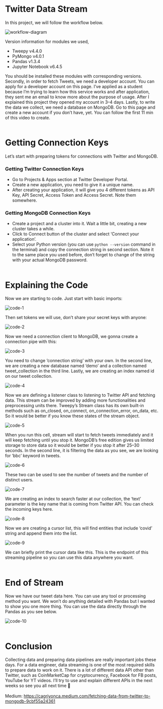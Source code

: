 # Twitter Data Stream
In this project, we will follow the workflow below.

![workflow-diagram](https://miro.medium.com/max/451/1*8Yn1mIPHywo5BzSt7C4Ixw.png)

Version information for modules we used,
- Tweepy v4.4.0
- PyMongo v4.0.1
- Pandas v1.3.4
- Jupyter Notebook v6.4.5


You should be installed these modules with corresponding versions.
Secondly, in order to fetch Tweets, we need a developer account. You can apply for a developer account on this page. I’ve applied as a student because I’m trying to learn how this service works and after application, they sent me an email to know more about the purpose of usage. After I explained this project they opened my account in 3–4 days.
Lastly, to write the data we collect, we need a database on MongoDB. Go to this page and create a new account if you don’t have, yet. You can follow the first 11 min of this video to create.
<br/><br/>
# Getting Connection Keys
Let’s start with preparing tokens for connections with Twitter and MongoDB.

### Getting Twitter Connection Keys
- Go to Projects & Apps section at Twitter Developer Portal.
- Create a new application, you need to give it a unique name.
- After creating your application, it will give you 4 different tokens as API Key, API Secret, Access Token and Access Secret. Note them somewhere.

### Getting MongoDB Connection Keys
- Create a project and a cluster into it. Wait a little bit, creating a new cluster takes a while.
- Click to Connect button of the cluster and select ‘Connect your application’.
- Select your Python version (you can use `python --version` command in the terminal) and copy the connection string in second section. Note it to the same place you used before, don’t forget to change <password> of the string with your actual MongoDB password.
<br/><br/>
# Explaining the Code
Now we are starting to code. Just start with basic imports:

![code-1](https://miro.medium.com/max/441/1*Yi0vY-1iNuDAygUlc1hhag.png)

Then set tokens we will use, don’t share your secret keys with anyone:

![code-2](https://miro.medium.com/max/654/1*eFoCMIZespEa-N1_9ztRug.png)

Now we need a connection client to MongoDB, we gonna create a connection pipe with this:

![code-3](https://miro.medium.com/max/566/1*V28I4PNaZ4fbKsGJmIivXg.png)

You need to change ‘connection string’ with your own. In the second line, we are creating a new database named ‘demo’ and a collection named tweet_collection in the third line. Lastly, we are creating an index named id on our tweet collection.

![code-4](https://miro.medium.com/max/526/1*Xg9KqMtPkn3dh78K4uHVBA.png)

Now we are defining a listener class to listening to Twitter API and fetching data. This stream can be improved by adding more functionalities and preprocessing units there. Tweepy’s Stream class has its own built-in methods such as on_closed, on_connect, on_connection_error, on_data, etc. So it would be better if you know these states of the stream object.

![code-5](https://miro.medium.com/max/700/1*p0TiURRHJQPE5QuW1P5vvA.png)

When you run this cell, stream will start to fetch tweets immediately and it will keep fetching until you stop it. MongoDB’s free edition gives us limited storage to store data so it would be better if you stop it after 25–30 seconds. In the second line, it is filtering the data as you see, we are looking for ‘bbc’ keyword in tweets.

![code-6](https://miro.medium.com/max/449/1*Y63yGZCUsbKXq6K3BdxtZA.png)

These two can be used to see the number of tweets and the number of distinct users.

![code-7](https://miro.medium.com/max/700/1*-xts4q7AMDPLEpJ3KJ6wiA.png)

We are creating an index to search faster at our collection, the ‘text’ parameter is the key name that is coming from Twitter API. You can check the incoming keys here.

![code-8](https://miro.medium.com/max/613/1*XNqcEs__xX2k-KYx-VBL6g.png)

Now we are creating a cursor list, this will find entities that include ‘covid’ string and append them into the list.

![code-9](https://miro.medium.com/max/700/1*DYztFVGoWiWOwKkzKWpI1Q.png)

We can briefly print the cursor data like this. This is the endpoint of this streaming pipeline so you can use this data anywhere you want.
<br/><br/>
# End of Stream
Now we have our tweet data here. You can use any tool or processing method you want. We won’t do anything detailed with Pandas but I wanted to show you one more thing. You can use the data directly through the Pandas as you see below.

![code-10](https://miro.medium.com/max/700/1*s295-MJy6upbj78hNkXkgA.png)
<br/><br/>
# Conclusion
Collecting data and preparing data pipelines are really important jobs these days. For a data engineer, data streaming is one of the most required skills to prepare data to work on it. There is a lot of different data API other than Twitter, such as CoinMarketCap for cryptocurrency, Facebook for FB posts, YouTube for YT videos. I’ll try to use and explain different APIs in the next weeks so see you all next time 🤞
<br/><br/>
Medium: https://cagriyonca.medium.com/fetching-data-from-twitter-to-mongodb-9cbf55a24361
